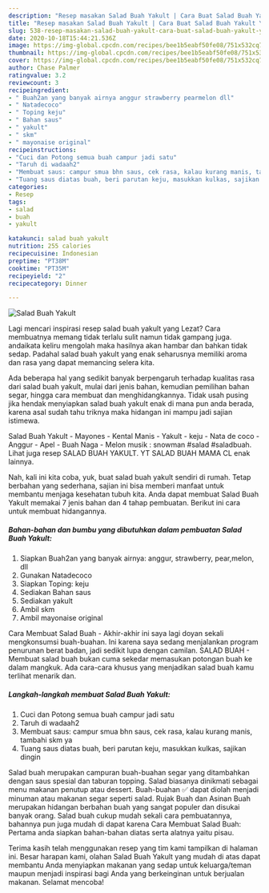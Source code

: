 ```yaml
---
description: "Resep masakan Salad Buah Yakult | Cara Buat Salad Buah Yakult Yang Bikin Ngiler"
title: "Resep masakan Salad Buah Yakult | Cara Buat Salad Buah Yakult Yang Bikin Ngiler"
slug: 538-resep-masakan-salad-buah-yakult-cara-buat-salad-buah-yakult-yang-bikin-ngiler
date: 2020-10-18T15:44:21.536Z
image: https://img-global.cpcdn.com/recipes/bee1b5eabf50fe08/751x532cq70/salad-buah-yakult-foto-resep-utama.jpg
thumbnail: https://img-global.cpcdn.com/recipes/bee1b5eabf50fe08/751x532cq70/salad-buah-yakult-foto-resep-utama.jpg
cover: https://img-global.cpcdn.com/recipes/bee1b5eabf50fe08/751x532cq70/salad-buah-yakult-foto-resep-utama.jpg
author: Chase Palmer
ratingvalue: 3.2
reviewcount: 3
recipeingredient:
- " Buah2an yang banyak airnya anggur strawberry pearmelon dll"
- " Natadecoco"
- " Toping keju"
- " Bahan saus"
- " yakult"
- " skm"
- " mayonaise original"
recipeinstructions:
- "Cuci dan Potong semua buah campur jadi satu"
- "Taruh di wadaah2"
- "Membuat saus: campur smua bhn saus, cek rasa, kalau kurang manis, tambahi skm ya"
- "Tuang saus diatas buah, beri parutan keju, masukkan kulkas, sajikan dingin"
categories:
- Resep
tags:
- salad
- buah
- yakult

katakunci: salad buah yakult 
nutrition: 255 calories
recipecuisine: Indonesian
preptime: "PT38M"
cooktime: "PT35M"
recipeyield: "2"
recipecategory: Dinner

---
```



![Salad Buah Yakult](https://img-global.cpcdn.com/recipes/bee1b5eabf50fe08/751x532cq70/salad-buah-yakult-foto-resep-utama.jpg)

Lagi mencari inspirasi resep salad buah yakult yang Lezat? Cara membuatnya memang tidak terlalu sulit namun tidak gampang juga. andaikata keliru mengolah maka hasilnya akan hambar dan bahkan tidak sedap. Padahal salad buah yakult yang enak seharusnya memiliki aroma dan rasa yang dapat memancing selera kita.

Ada beberapa hal yang sedikit banyak berpengaruh terhadap kualitas rasa dari salad buah yakult, mulai dari jenis bahan, kemudian pemilihan bahan segar, hingga cara membuat dan menghidangkannya. Tidak usah pusing jika hendak menyiapkan salad buah yakult enak di mana pun anda berada, karena asal sudah tahu triknya maka hidangan ini mampu jadi sajian istimewa.

Salad Buah Yakult - Mayones - Kental Manis - Yakult - keju - Nata de coco - Anggur - Apel - Buah Naga - Melon musik : snowman #salad #saladbuah. Lihat juga resep SALAD BUAH YAKULT. YT SALAD BUAH MAMA CL enak lainnya.


Nah, kali ini kita coba, yuk, buat salad buah yakult sendiri di rumah. Tetap berbahan yang sederhana, sajian ini bisa memberi manfaat untuk membantu menjaga kesehatan tubuh kita. Anda dapat membuat Salad Buah Yakult memakai 7 jenis bahan dan 4 tahap pembuatan. Berikut ini cara untuk membuat hidangannya.

<!--inarticleads1-->

##### Bahan-bahan dan bumbu yang dibutuhkan dalam pembuatan Salad Buah Yakult:

1. Siapkan  Buah2an yang banyak airnya: anggur, strawberry, pear,melon, dll
1. Gunakan  Natadecoco
1. Siapkan  Toping: keju
1. Sediakan  Bahan saus
1. Sediakan  yakult
1. Ambil  skm
1. Ambil  mayonaise original


Cara Membuat Salad Buah - Akhir-akhir ini saya lagi doyan sekali mengkonsumsi buah-buahan. Ini karena saya sedang menjalankan program penurunan berat badan, jadi sedikit lupa dengan camilan. SALAD BUAH - Membuat salad buah bukan cuma sekedar memasukan potongan buah ke dalam mangkuk. Ada cara-cara khusus yang menjadikan salad buah kamu terlihat menarik dan. 

<!--inarticleads2-->

##### Langkah-langkah membuat Salad Buah Yakult:

1. Cuci dan Potong semua buah campur jadi satu
1. Taruh di wadaah2
1. Membuat saus: campur smua bhn saus, cek rasa, kalau kurang manis, tambahi skm ya
1. Tuang saus diatas buah, beri parutan keju, masukkan kulkas, sajikan dingin


Salad buah merupakan campuran buah-buahan segar yang ditambahkan dengan saus spesial dan taburan topping. Salad biasanya dinikmati sebagai menu makanan penutup atau dessert. Buah-buahan ✅ dapat diolah menjadi minuman atau makanan segar seperti salad. Rujak Buah dan Asinan Buah merupakan hidangan berbahan buah yang sangat populer dan disukai banyak orang. Salad buah cukup mudah sekali cara pembuatannya, bahannya pun juga mudah di dapat karena Cara Membuat Salad Buah: Pertama anda siapkan bahan-bahan diatas serta alatnya yaitu pisau. 

Terima kasih telah menggunakan resep yang tim kami tampilkan di halaman ini. Besar harapan kami, olahan Salad Buah Yakult yang mudah di atas dapat membantu Anda menyiapkan makanan yang sedap untuk keluarga/teman maupun menjadi inspirasi bagi Anda yang berkeinginan untuk berjualan makanan. Selamat mencoba!
